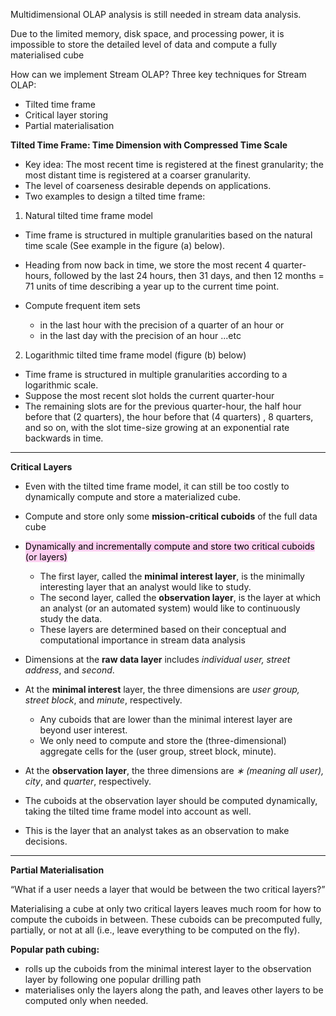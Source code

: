 Multidimensional OLAP analysis is still needed in stream data analysis.

Due to the limited memory, disk space, and processing power, it is impossible to store the detailed level of data and compute a fully materialised cube

How can we implement Stream OLAP? Three key techniques for Stream OLAP:

-   Tilted time frame
-   Critical layer storing
-   Partial materialisation

**Tilted Time Frame: Time Dimension with Compressed Time Scale**

-   Key idea: The most recent time is registered at the finest granularity; the most distant time is registered at a coarser granularity.
-   The level of coarseness desirable depends on applications.
-   Two examples to design a tilted time frame:

1. Natural tilted time frame model

-   Time frame is structured in multiple granularities based on the natural time scale (See example in the figure (a) below).
-   Heading from now back in time, we store the most recent 4 quarter-hours, followed by the last 24 hours, then 31 days, and then 12 months = 71 units of time describing a year up to the current time point.  
    
-   Compute frequent item sets
    -   in the last hour with the precision of a quarter of an hour or
    -   in the last day with the precision of an hour ...etc

2. Logarithmic tilted time frame model (figure (b) below)

-   Time frame is structured in multiple granularities according to a logarithmic scale.
-   Suppose the most recent slot holds the current quarter-hour
-   The remaining slots are for the previous quarter-hour, the half hour before that (2 quarters), the hour before that (4 quarters) , 8 quarters, and so on, with the slot time-size growing at an exponential rate backwards in time.

---
**Critical Layers**

-   Even with the tilted time frame model, it can still be too costly to dynamically compute and store a materialized cube.
-   Compute and store only some **mission-critical cuboids** of the full data cube
-   <mark style="background: #FFB8EBA6;">Dynamically and incrementally compute and store two critical cuboids (or layers)</mark>
    -   The first layer, called the **minimal interest layer**, is the minimally interesting layer that an analyst would like to study.
    -   The second layer, called the **observation layer**, is the layer at which an analyst (or an automated system) would like to continuously study the data.
    -   These layers are determined based on their conceptual and computational importance in stream data analysis
-   Dimensions at the **raw data layer** includes _individual user, street address_, and _second_.
-   At the **minimal interest** layer, the three dimensions are _user group, street block_, and _minute_, respectively.
    -   Any cuboids that are lower than the minimal interest layer are beyond user interest.
    -   We only need to compute and store the (three-dimensional) aggregate cells for the (user group, street block, minute).
-   At the **observation layer**, the three dimensions are _∗ (meaning all user), city_, and _quarter_, respectively. 

-   The cuboids at the observation layer should be computed dynamically, taking the tilted time frame model into account as well.
-   This is the layer that an analyst takes as an observation to make decisions.

---

**Partial Materialisation**

“What if a user needs a layer that would be between the two critical layers?”

Materialising a cube at only two critical layers leaves much room for how to compute the cuboids in between. These cuboids can be precomputed fully, partially, or not at all (i.e., leave everything to be computed on the fly).

**Popular path cubing:** 

-   rolls up the cuboids from the minimal interest layer to the observation layer by following one popular drilling path
-   materialises only the layers along the path, and leaves other layers to be computed only when needed.
